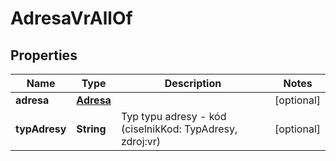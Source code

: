 

# AdresaVrAllOf


## Properties

| Name | Type | Description | Notes |
|------------ | ------------- | ------------- | -------------|
|**adresa** | [**Adresa**](Adresa.md) |  |  [optional] |
|**typAdresy** | **String** | Typ typu adresy - kód (ciselnikKod: TypAdresy, zdroj:vr)  |  [optional] |



